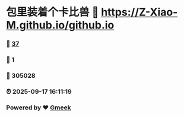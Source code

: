 # 包里装着个卡比兽 :link: https://Z-Xiao-M.github.io/github.io 
### :page_facing_up: [37](https://Z-Xiao-M.github.io/github.io/tag.html) 
### :speech_balloon: 1 
### :hibiscus: 305028 
### :alarm_clock: 2025-09-17 16:11:19 
### Powered by :heart: [Gmeek](https://github.com/Meekdai/Gmeek)
